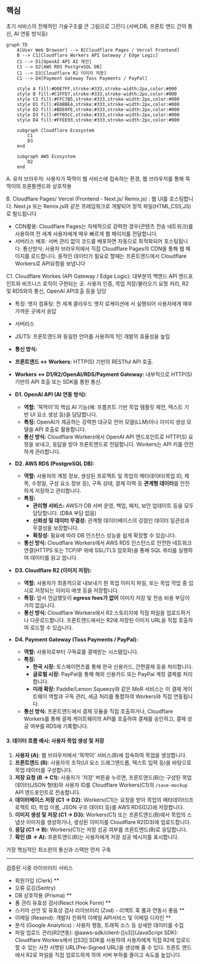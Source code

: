 
## 핵심

초기 서비스의 전체적인 기술구조를 큰 그림으로 그린다.(서버,DB, 프론트 엔드 간의 통신, AI 연동 방식등)

```mermaid
graph TD
    A[User Web Browser] --> B[Cloudflare Pages / Vercel Frontend]
    B --> C1[Cloudflare Workers API Gateway / Edge Logic]
    C1 --> D1[OpenAI API AI 제안]
    C1 --> D2[AWS RDS PostgreSQL DB]
    C1 --> D3[Cloudflare R2 이미지 저장]
    C1 --> D4[Payment Gateway Toss Payments / PayPal]

    style A fill:#D0E7FF,stroke:#333,stroke-width:2px,color:#000
    style B fill:#C1FFD7,stroke:#333,stroke-width:2px,color:#000
    style C1 fill:#FFC7B5,stroke:#333,stroke-width:2px,color:#000
    style D1 fill:#E0BBE4,stroke:#333,stroke-width:2px,color:#000
    style D2 fill:#BDE0FE,stroke:#333,stroke-width:2px,color:#000
    style D3 fill:#FFB5CC,stroke:#333,stroke-width:2px,color:#000
    style D4 fill:#FFEE93,stroke:#333,stroke-width:2px,color:#000

    subgraph Cloudflare Ecosystem
        C1
        D3
    end

    subgraph AWS Ecosystem
        D2
    end
```

A. 유저 브라우저: 사용자가 뚝딱이 웹 서비스에 접속하는 환경, 웹 브라우저를 통해 뚝딱이의 프론틍엔드와 상호작용

B. Cloudflare Pages/ Vercel (Frontend - Next.js/ Remix.js) : 웹  UI를 호스팅합니다. Next.js 또는 Remix.js와 같은 프레임워크로 개발되어 정적 파일(HTML,CSS,JS)로 빌드됩니다
- CDN활용: Cloudflare Pages는 자체적으로 강력한 경우(콘텐츠 전송 네트워크)를 사용하여 전 세계 사용자에게 매우 빠르게 웹 페이지를 전달합니다.
- 서버리스 배포: 서버 관리 없이 코드를 배포하면 자동으로 최적화되어 호스팅됩니다.
통신방식: 사용자 브라우저에서 직접 Cloudflare Pages의 CDN을 통해 웹 페이지를 로드합니다. 동적인 데이터가 필요로 할때는 프론트엔드에서 Cloudflare Workers로 API요청을 보냅니다


C1. Cloudflare Workes (API Gateway / Edge Logic): 대부분의 백엔드 API 엔드포인트와 비즈니스 로직이 구현되는 곳. 사용자 인증, 목업 저장/불러오기 요청 처리, R2 및 RDS와의 통신, OpenAI API호출 등을 담당
- 특징: 엣지 컴퓨팅: 전 세계 클라우드 엣지 로케이션에 서 실행되어 사용자에게 매우 가까운 곳에서 응답
- 서버리스
- JS/TS: 프론트엔드와 동일한 언어를 사용하여 1인 개발의 효율성을 높임
- **통신 방식:**

- **프론트엔드 ↔ Workers:** HTTP(S) 기반의 RESTful API 호출.
- **Workers ↔ D1/R2/OpenAI/RDS/Payment Gateway:** 내부적으로 HTTP(S) 기반의 API 호출 또는 SDK를 통한 통신.


- **D1. OpenAI API (AI 연동 방식):**
    
    - **역할:** '뚝딱이'의 핵심 AI 기능(예: 프롬프트 기반 목업 템플릿 제안, 텍스트 기반 UI 요소 생성 등)을 담당합니다.
    - **특징:** OpenAI가 제공하는 강력한 대규모 언어 모델(LLM)이나 이미지 생성 모델을 API 호출로 활용합니다.
    - **통신 방식:** Cloudflare Workers에서 OpenAI API 엔드포인트로 HTTP(S) 요청을 보내고, 응답을 받아 프론트엔드로 전달합니다. Workers는 API 키를 안전하게 관리합니다.
- **D2. AWS RDS (PostgreSQL DB):**
    
    - **역할:** 사용자의 계정 정보, 생성된 프로젝트 및 목업의 메타데이터(목업 ID, 제목, 수정일, 구성 요소 정보 등), 구독 상태, 결제 이력 등 **관계형 데이터**를 안전하게 저장하고 관리합니다.
    - **특징:**
        - **관리형 서비스:** AWS가 DB 서버 운영, 백업, 패치, 보안 업데이트 등을 모두 담당합니다. (DBA 부담 없음)
        - **신뢰성 및 데이터 무결성:** 관계형 데이터베이스의 강점인 데이터 일관성과 무결성을 보장합니다.
        - **확장성:** 필요에 따라 DB 인스턴스 성능을 쉽게 확장할 수 있습니다.
    - **통신 방식:** Cloudflare Workers에서 AWS RDS 인스턴스로 안전한 네트워크 연결(HTTPS 또는 TCP/IP 위에 SSL/TLS 암호화)을 통해 SQL 쿼리를 실행하여 데이터를 읽고 씁니다.
- **D3. Cloudflare R2 (이미지 저장):**
    
    - **역할:** 사용자가 최종적으로 내보내기 한 목업 이미지 파일, 또는 목업 작업 중 임시로 저장되는 이미지 에셋 등을 저장합니다.
    - **특징:** 앞서 언급했듯이 **egress fees가 없어** 이미지 저장 및 전송 비용 부담이 거의 없습니다.
    - **통신 방식:** Cloudflare Workers에서 R2 스토리지에 직접 파일을 업로드하거나 다운로드합니다. 프론트엔드에서는 R2에 저장된 이미지 URL을 직접 호출하여 로드할 수 있습니다.
- **D4. Payment Gateway (Toss Payments / PayPal):**
    
    - **역할:** 사용자로부터 구독료를 결제받는 시스템입니다.
    - **특징:**
        - **한국 시장:** 토스페이먼츠를 통해 한국 신용카드, 간편결제 등을 처리합니다.
        - **글로벌 시장:** PayPal을 통해 해외 신용카드 또는 PayPal 계정 결제를 처리합니다.
        - **미래 확장:** Paddle/Lemon Squeezy와 같은 MoR 서비스는 이 결제 게이트웨이 역할과 구독 관리, 세금 처리를 통합하여 Workers와 직접 연동됩니다.
    - **통신 방식:** 프론트엔드에서 결제 모듈을 직접 호출하거나, Cloudflare Workers를 통해 결제 게이트웨이의 API를 호출하여 결제를 승인하고, 결제 성공 여부를 RDS에 기록합니다.

#### **3. 데이터 흐름 예시: 사용자 목업 생성 및 저장**

1. **사용자 (A)**: 웹 브라우저에서 '뚝딱이' 서비스(B)에 접속하여 목업을 생성합니다.
2. **프론트엔드 (B)**: 사용자의 조작(UI 요소 드래그앤드롭, 텍스트 입력 등)을 바탕으로 목업 데이터를 구성합니다.
3. **저장 요청 (B → C1):** 사용자가 '저장' 버튼을 누르면, 프론트엔드(B)는 구성된 목업 데이터(JSON 형태)와 사용자 ID를 Cloudflare Workers(C1)의 `/save-mockup` API 엔드포인트로 전송합니다.
4. **데이터베이스 저장 (C1 → D2):** Workers(C1)는 요청을 받아 목업의 메타데이터(프로젝트 ID, 목업 이름, JSON 구조 데이터 등)를 AWS RDS(D2)에 저장합니다.
5. **이미지 생성 및 저장 (C1 → D3):** Workers(C1) 또는 프론트엔드(B)에서 목업의 스냅샷 이미지를 생성하거나, 생성된 이미지를 Cloudflare R2(D3)에 업로드합니다.
6. **응답 (C1 → B):** Workers(C1)는 저장 성공 여부를 프론트엔드(B)로 응답합니다.
7. **확인 (B → A):** 프론트엔드(B)는 사용자에게 저장 성공 메시지를 표시합니다.

가장 핵심적인 최소한의 통신과 스택만 먼저 구축


--- 
검증된 시중 라이브러리 서비스
- 회원가입 (Clerk) **
- 오류 로깅(Sentry) 
- DB 상호작용 (Prisma) **
- 폼 관리 유효성 검사(React Hook Form) **
- 스키마 선언 및 유효성 검사 라이브러리 (Zod) - 리액트 훅 폼과 연동시 좋음 **
- 이메일 (Resend): 개발자 친화적 이메일 API서비스 및 이메일 디자인 **
- 분석 (Google Analytics) : 사용자 행동, 트래픽 소스 등 상세한 데이터를 수집
- 파일 업로드 관리(R2연동): @aaws-sdk/client-[[s3]](JavaScript SDK): Cloudflare Workers에서 [[S3]] SDK를 사용하여 사용자에게 직접 R2에 업로드할 수 있는 사전 서명된 URL(Pre-Signed URL)을 생성해 줄 수 있다. 프론트 엔드에서 R2로 파일을 직접 업로드하게 하여 서버 부하를 줄이고 속도를 높입니다.
